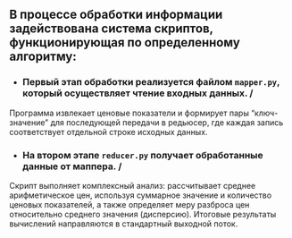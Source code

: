 ## В процессе обработки информации задействована система скриптов, функционирующая по определенному алгоритму:

* ### Первый этап обработки реализуется файлом `mapper.py`, который осуществляет чтение входных данных. /
 Программа извлекает ценовые показатели и формирует пары “ключ-значение” для последующей передачи в редьюсер, где каждая запись соответствует отдельной строке исходных данных.
* ### На втором этапе `reducer.py` получает обработанные данные от маппера. /
Скрипт выполняет комплексный анализ: рассчитывает среднее арифметическое цен, используя суммарное значение и количество ценовых показателей, а также определяет меру разброса цен относительно среднего значения (дисперсию). Итоговые результаты вычислений направляются в стандартный выходной поток.
